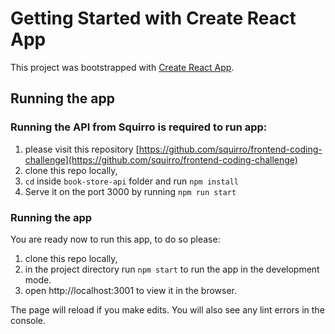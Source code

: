 # Getting Started with Create React App

This project was bootstrapped with [Create React App](https://github.com/facebook/create-react-app).

## Running the app

### Running the API from Squirro is required to run app: 
1. please visit this repository [https://github.com/squirro/frontend-coding-challenge](https://github.com/squirro/frontend-coding-challenge)
2. clone this repo locally, 
3. `cd` inside `book-store-api` folder and run `npm install`
4. Serve it on the port 3000 by running `npm run start`

### Running the app 
You are ready now to run this app, to do so please:
1. clone this repo locally, 
2. in the project directory run `npm start` to run the app in the development mode. 
3. open http://localhost:3001 to view it in the browser.

The page will reload if you make edits.
You will also see any lint errors in the console.
